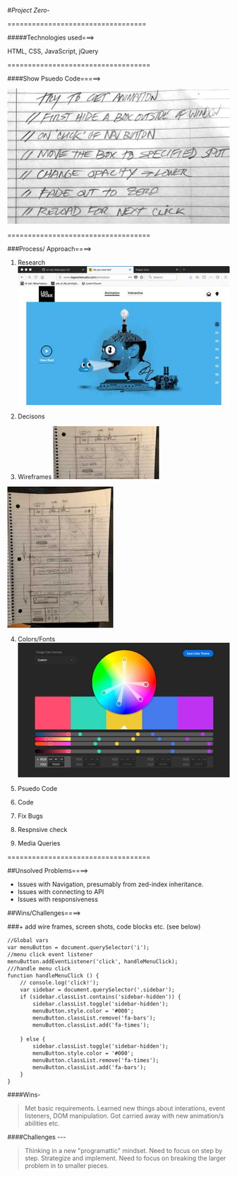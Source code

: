#*Project Zero-*

==================================

#####Technologies used===>

HTML, CSS, JavaScript, jQuery

===================================

####Show Psuedo Code=====>

![Psuedo code](images/snap3.jpg)




===================================

###Process/ Approach====>

1. Research
![Inspiration](images/snap1.jpg)

2. Decisons
3. Wireframes
![Wireframes](images/snap4.jpg)

![Wireframes](images/snap5.jpg)

4. Colors/Fonts
![Wireframes](images/snap2.jpg)

5. Psuedo Code
6. Code
7. Fix Bugs
8. Respnsive check
8. Media Queries


===================================

##Unsolved Problems====>
* Issues with Navigation, presumably from zed-index inheritance.
* Issues with connecting to API
* Issues with responsiveness


##Wins/Challenges====>

###+ add wire frames, screen shots, code blocks etc.
(see below)

```
//Global vars
var menuButton = document.querySelector('i');
//menu click event listener
menuButton.addEventListener('click', handleMenuClick);
///handle menu click
function handleMenuClick () {
    // console.log('click!');
    var sidebar = document.querySelector('.sidebar');
    if (sidebar.classList.contains('sidebar-hidden')) {
        sidebar.classList.toggle('sidebar-hidden');
        menuButton.style.color = '#000';
        menuButton.classList.remove('fa-bars');
        menuButton.classList.add('fa-times');

    } else {
        sidebar.classList.toggle('sidebar-hidden');
        menuButton.style.color = '#000';
        menuButton.classList.remove('fa-times');
        menuButton.classList.add('fa-bars');
    }
}
```

####Wins-
> Met basic requirements.
> Learned new things about interations, event listeners, DOM manipulation.
> Got carried away with new animation/s abilities etc.

####Challenges ---
> Thinking in a new "programattic" mindset.
> Need to focus on step by step. Strategize and implement.
> Need to focus on breaking the larger problem in to smaller pieces.











